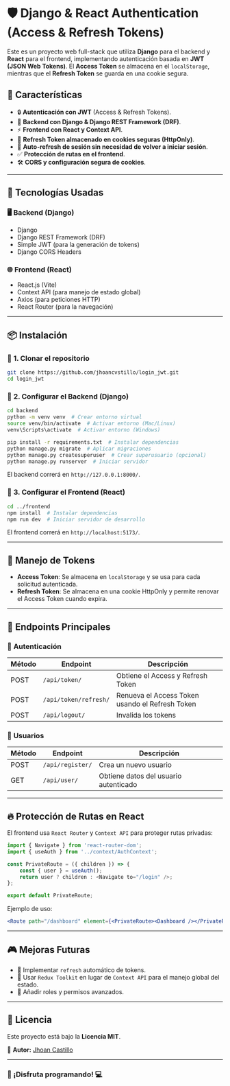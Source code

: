 # 🛡️ Django & React Authentication (Access & Refresh Tokens)

Este es un proyecto web full-stack que utiliza **Django** para el backend y **React** para el frontend, implementando autenticación basada en **JWT (JSON Web Tokens)**. El **Access Token** se almacena en el `localStorage`, mientras que el **Refresh Token** se guarda en una cookie segura.

## 🚀 Características

- 🔒 **Autenticación con JWT** (Access & Refresh Tokens).
- 🎯 **Backend con Django & Django REST Framework (DRF)**.
- ⚡ **Frontend con React y Context API**.
- 🍪 **Refresh Token almacenado en cookies seguras (HttpOnly)**.
- 🔄 **Auto-refresh de sesión sin necesidad de volver a iniciar sesión**.
- ✅ **Protección de rutas en el frontend**.
- 🛠️ **CORS y configuración segura de cookies**.

---

## 🏰 Tecnologías Usadas

### 🖥️ **Backend (Django)**
- Django
- Django REST Framework (DRF)
- Simple JWT (para la generación de tokens)
- Django CORS Headers

### 🌐 **Frontend (React)**
- React.js (Vite)
- Context API (para manejo de estado global)
- Axios (para peticiones HTTP)
- React Router (para la navegación)

---

## 📦 Instalación

### 🔹 **1. Clonar el repositorio**
```bash
git clone https://github.com/jhoancvstillo/login_jwt.git
cd login_jwt
```

### 🔹 **2. Configurar el Backend (Django)**
```bash
cd backend
python -m venv venv  # Crear entorno virtual
source venv/bin/activate  # Activar entorno (Mac/Linux)
venv\Scripts\activate  # Activar entorno (Windows)

pip install -r requirements.txt  # Instalar dependencias
python manage.py migrate  # Aplicar migraciones
python manage.py createsuperuser  # Crear superusuario (opcional)
python manage.py runserver  # Iniciar servidor
```
El backend correrá en `http://127.0.0.1:8000/`.

### 🔹 **3. Configurar el Frontend (React)**
```bash
cd ../frontend
npm install  # Instalar dependencias
npm run dev  # Iniciar servidor de desarrollo
```
El frontend correrá en `http://localhost:5173/`.

---

## 🔑 Manejo de Tokens

- **Access Token**: Se almacena en `localStorage` y se usa para cada solicitud autenticada.
- **Refresh Token**: Se almacena en una cookie HttpOnly y permite renovar el Access Token cuando expira.

---

## 🔄 Endpoints Principales

### 🔹 **Autenticación**
| Método | Endpoint         | Descripción                     |
|--------|-----------------|---------------------------------|
| POST   | `/api/token/`   | Obtiene el Access y Refresh Token |
| POST   | `/api/token/refresh/` | Renueva el Access Token usando el Refresh Token |
| POST   | `/api/logout/`  | Invalida los tokens |

### 🔹 **Usuarios**
| Método | Endpoint            | Descripción          |
|--------|----------------------|----------------------|
| POST   | `/api/register/`     | Crea un nuevo usuario |
| GET    | `/api/user/`         | Obtiene datos del usuario autenticado |

---

## 🔥 Protección de Rutas en React
El frontend usa `React Router` y `Context API` para proteger rutas privadas:
```jsx
import { Navigate } from 'react-router-dom';
import { useAuth } from '../context/AuthContext';

const PrivateRoute = ({ children }) => {
    const { user } = useAuth();
    return user ? children : <Navigate to="/login" />;
};

export default PrivateRoute;
```

Ejemplo de uso:
```jsx
<Route path="/dashboard" element={<PrivateRoute><Dashboard /></PrivateRoute>} />
```

---

## 🎮 Mejoras Futuras
- 🔹 Implementar `refresh` automático de tokens.
- 🔹 Usar `Redux Toolkit` en lugar de `Context API` para el manejo global del estado.
- 🔹 Añadir roles y permisos avanzados.

---

## 🐝 Licencia
Este proyecto está bajo la **Licencia MIT**.

📌 **Autor:** [Jhoan Castillo](https://github.com/jhoancvstillo)

---

### 🚀 ¡Disfruta programando! 💻

